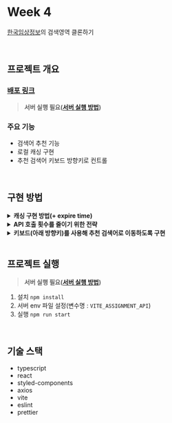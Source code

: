 # Week 4

[한국임상정보](https://clinicaltrialskorea.com/)의 검색영역 클론하기

<br>

## 프로젝트 개요

### [배포 링크]()

> **서버 실행 필요([서버 실행 방법](https://github.com/walking-sunset/assignment-api))**

### 주요 기능

- 검색어 추천 기능
- 로컬 캐싱 구현
- 추천 검색어 키보드 방향키로 컨트롤

<br>

## 구현 방법

<details>
<summary><strong>캐싱 구현 방법(+ expire time)</strong></summary>
<div markdown="1">

- api 호출 함수를 클로저 함수로 작성하여 내부 함수에서만 접근할 수 있는 객체 생성

- api 호출 시 응답과 현재 시간을 객체에 저장  
  `{ 검색어 : { data: res.data, date: 현재 시간 } }`

- 이전에 검색한 단어로 함수를 재호출 시  
  객체에 저장된 `검색어.date`와 현재 시간을 비교하여  
  호출 이후 5분이 지나지 않았다면 `검색어.data` 반환, 지났다면 재호출

</div>
</details>

<details>
<summary><strong>API 호출 횟수를 줄이기 위한 전략</strong></summary>
<div markdown="1">

- 검색어의 첫번째 글자로만 호출하도록 함수 작성

- 검색어의 길이가 1보다 큰 경우,  
  첫번째 글자로 호출하고  
  검색어를 포함하고 있는 값만 filter하여 리턴 시킴

</div>
</details>

<details>
<summary><strong>키보드(아래 방향키)를 사용해 추천 검색어로 이동하도록 구현</strong></summary>
<div markdown="1">

- 방향키를 사용해 이동할 요소 `검색어 ul`에 `ref` 할당

- input에서 `아래 방향키`를 누르면 ref에 포커스 이벤트를 실행하여 `검색어 ul`로 이동

- `검색어 ul` 내부에서 인덱스를 상태로 관리하고, 위아래 방향키를 눌렀을 때 인덱스를 +-해줌

- 상태 인덱스와 일치하는 `li`를 강조표시하여 이동하는 것처럼 보이도록 구현

</div>
</details>

<br>

## 프로젝트 실행

> **서버 실행 필요([서버 실행 방법](https://github.com/walking-sunset/assignment-api))**

1. 설치 `npm install`
2. 서버 env 파일 설정(변수명 : `VITE_ASSIGNMENT_API`)
3. 실행 `npm run start`

<br>

## 기술 스택

- typescript
- react
- styled-components
- axios
- vite
- eslint
- prettier
